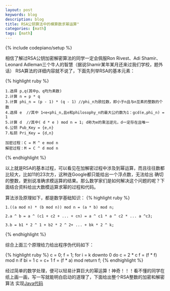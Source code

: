 ```yaml
---
layout: post
keywords: blog
description: blog
title: RSA公钥算法中的模算数求幂运算"
categories: [math]
tags: [math]
---
```

{% include codepiano/setup %}

相信了解过RSA公钥加密解密算法的同学一定会佩服Ron Rivest、Adi Shamir、Leonard Adleman三个牛人的智慧（据说Shamir某年某月还来过我们学校，题外话）
RSA算法的详细内容就不说了，下面先列举RSA的基本元素：

{% highlight ruby %}

    1.选择 p,q(其中p、q均为素数)
    2.计算 n = p * q
    3.计算 phi_n = (p - 1) * (q - 1) //phi_n为欧拉数，即小于n且与n互素的整数的个数
    4.选择 e  //其中 1<e<phi_n,且e和philosophy_n的最大公约数为1：gcd(e,phi_n) = 1
    5.计算 d  //其中( d * e ) mod n = 1; d称为e的乘法逆元，d一定存在且唯一
    6.公钥 Pub_Key = {e,n}
    7.私钥 Pri_Key = {d,n}

    加密过程：C = M ^ e mod n
    解密过程：M = C ^ d mod n

{% endhighlight %}

以上就是RSA的基本过程，可以看见在加解密过程中涉及到幂运算，而且往往数都比较大，比如11的23次方，这种连Google都只能给出一个浮点数，无法给出
确切的整数，更别说准确求模运算的结果。那么数学家们是如何解决这个问题的呢？下面结合资料给出大数模运算求幂的过程和代码。

算法涉及原理如下，都是数学基础知识：
{% highlight ruby %}

    1.((a mod n) * (b mod n)) mod n = (a * b) mod n;

    2.a ^ b = a ^ (c1 + c2 + ... + cn) = a ^ c1 * a ^ c2 * ... a ^c3;

    3.b = b1 * 2 ^ 1 + b2 * 2 ^ 2+ ... + bk * 2 ^ k;
{% endhighlight %}

综合上面三个原理给力给出程序伪代码如下：

{% highlight ruby %}
    c =  0;
    f =  1;
    for i = k downto 0
        do c =  2 * c
           f =  (f * f) mod n
        if bi = 1
            c =  c+ 1
            f =  (f * a) mod
    return f;
{% endhighlight %}

经过简单的数学处理，便可以轻易计算巨大的幂运算！神奇！！！看不懂的同学在纸上画一画，写一写就能明白启动的道理了，下面给出整个RSA整数的加密和解密算法
实现[Java代码](http://qichaochen.github.io/apk/rsa.md)
